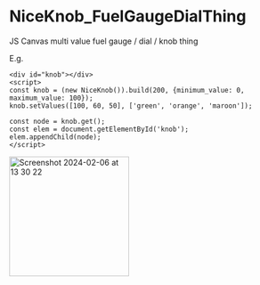 # NiceKnob_FuelGaugeDialThing

JS Canvas multi value fuel gauge / dial / knob thing

E.g.
```
<div id="knob"></div>
<script>
const knob = (new NiceKnob()).build(200, {minimum_value: 0, maximum_value: 100});
knob.setValues([100, 60, 50], ['green', 'orange', 'maroon']);

const node = knob.get();
const elem = document.getElementById('knob');
elem.appendChild(node);
</script>
```

<img width="215" alt="Screenshot 2024-02-06 at 13 30 22" src="https://github.com/tombrown86/NiceKnob_FuelGaugeDialThing/assets/15341007/2a9df738-c444-4d11-8f8a-82c678551786">
